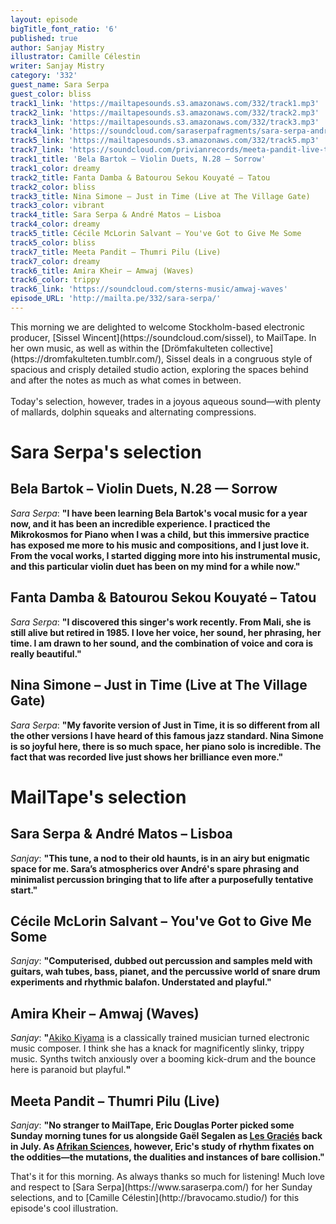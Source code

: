 ```yaml
---
layout: episode
bigTitle_font_ratio: '6'
published: true
author: Sanjay Mistry
illustrator: Camille Célestin
writer: Sanjay Mistry
category: '332'
guest_name: Sara Serpa
guest_color: bliss
track1_link: 'https://mailtapesounds.s3.amazonaws.com/332/track1.mp3'
track2_link: 'https://mailtapesounds.s3.amazonaws.com/332/track2.mp3'
track3_link: 'https://mailtapesounds.s3.amazonaws.com/332/track3.mp3'
track4_link: 'https://soundcloud.com/saraserpafragments/sara-serpa-andre-matos-lisboa'
track5_link: 'https://mailtapesounds.s3.amazonaws.com/332/track5.mp3'
track7_link: 'https://soundcloud.com/privianrecords/meeta-pandit-live-thumri-pilu'
track1_title: 'Bela Bartok – Violin Duets, N.28 — Sorrow'
track1_color: dreamy
track2_title: Fanta Damba & Batourou Sekou Kouyaté – Tatou
track2_color: bliss
track3_title: Nina Simone – Just in Time (Live at The Village Gate)
track3_color: vibrant
track4_title: Sara Serpa & André Matos – Lisboa
track4_color: dreamy
track5_title: Cécile McLorin Salvant – You've Got to Give Me Some
track5_color: bliss
track7_title: Meeta Pandit – Thumri Pilu (Live)
track7_color: dreamy
track6_title: Amira Kheir – Amwaj (Waves)
track6_color: trippy
track6_link: 'https://soundcloud.com/sterns-music/amwaj-waves'
episode_URL: 'http://mailta.pe/332/sara-serpa/'
---
```

<p id="introduction">This morning we are delighted to welcome Stockholm-based electronic producer, [Sissel Wincent](https://soundcloud.com/sissel), to MailTape. In her own music, as well as within the [Drömfakulteten collective](https://dromfakulteten.tumblr.com/), Sissel deals in a congruous style of spacious and crisply detailed studio action, exploring the spaces behind and after the notes as much as what comes in between. 
<br><br>
Today's selection, however, trades in a joyous aqueous sound—with plenty of mallards, dolphin squeaks and alternating compressions.</p>


# Sara Serpa's selection

## Bela Bartok – Violin Duets, N.28 — Sorrow
_Sara Serpa_: **"**I have been learning Bela Bartok's vocal music for a year now, and it has been an incredible experience. I practiced the Mikrokosmos for Piano when I was a child, but this immersive practice has exposed me more to his music and compositions, and I just love it. From the vocal works, I started digging more into his instrumental music, and this particular violin duet has been on my mind for a while now.**"**

## Fanta Damba & Batourou Sekou Kouyaté – Tatou
_Sara Serpa_: **"**I discovered this singer's work recently. From Mali, she is still alive but retired in 1985. I love her voice, her sound, her phrasing, her time. I am drawn to her sound, and the combination of voice and cora is really beautiful.**"**

## Nina Simone – Just in Time (Live at The Village Gate)
_Sara Serpa_: **"**My favorite version of Just in Time, it is so different from all the other versions I have heard of this famous jazz standard. Nina Simone is so joyful here, there is so much space, her piano solo is incredible. The fact that was recorded live just shows her brilliance even more.**"**


# MailTape's selection

## Sara Serpa & André Matos – Lisboa
_Sanjay_: **"**This tune, a nod to their old haunts, is in an airy but enigmatic space for me. Sara’s atmospherics over André's spare phrasing and minimalist percussion bringing that to life after a purposefully tentative start.**"**

## Cécile McLorin Salvant – You've Got to Give Me Some
_Sanjay_: **"**Computerised, dubbed out percussion and samples meld with guitars, wah tubes, bass, pianet, and the percussive world of snare drum experiments and rhythmic balafon. Understated and playful.**"**

## Amira Kheir – Amwaj (Waves)
_Sanjay_: **"**[Akiko Kiyama](http://akikokiyama.com/) is a classically trained musician turned electronic music composer. I think she has a knack for magnificently slinky, trippy music. Synths twitch anxiously over a booming kick-drum and the bounce here is paranoid but playful.**"**

## Meeta Pandit – Thumri Pilu (Live)
_Sanjay_: **"**No stranger to MailTape, Eric Douglas Porter picked some Sunday morning tunes for us alongside Gaël Segalen as [Les Graciés](https://www.mailta.pe/319/les-gracies/) back in July. As [Afrikan Sciences](https://soundcloud.com/afrikan-sciences), however, Eric's study of rhythm fixates on the oddities—the mutations, the dualities and instances of bare collision.**"**


<p id="outroduction">That's it for this morning. As always thanks so much for listening! Much love and respect to [Sara Serpa](https://www.saraserpa.com/) for her Sunday selections, and to [Camille Célestin](http://bravocamo.studio/) for this episode's cool illustration.</p>

